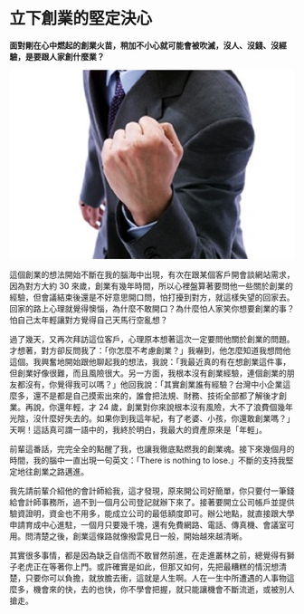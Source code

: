 # 立下創業的堅定決心

**面對剛在心中燃起的創業火苗，稍加不小心就可能會被吹滅，沒人、沒錢、沒經驗，是要跟人家創什麼業？**

<p align="center"><img src="images/om27.jpg" /></p>

這個創業的想法開始不斷在我的腦海中出現，有次在跟某個客戶開會談網站需求，因為對方大約 30 來歲，創業有幾年時間，所以心裡盤算著要問他一些關於創業的經驗，但會議結束後還是不好意思開口問，怕打擾到對方，就這樣失望的回家去。回家的路上心理就覺得懊惱，為什麼不敢開口？為什麼怕人家笑你想要創業的事？怕自己太年輕讓對方覺得自己天馬行空亂想？

過了幾天，又再次拜訪這位客戶，心理原本想著這次一定要問他關於創業的問題。才想著，對方卻反問我了：「你怎麼不考慮創業？」我嚇到，他怎麼知道我想問他這個。我興奮地開始跟他聊起我的想法，我說：「我最近真的有在想創業這件事，但創業好像很難，而且風險很大。另一方面，我根本沒有創業經驗，連個創業的朋友都沒有，你覺得我可以嗎？」他回我說：「其實創業誰有經驗？台灣中小企業這麼多，還不是都是自己摸索出來的，誰會把法規、財務、技術全部都了解後才創業。再說，你還年輕，才 24 歲，創業對你來說根本沒有風險，大不了浪費個幾年光陰，沒什麼好失去的。如果你到我這年紀，有了老婆、小孩，你還敢創業嗎？」天啊！這話真可謂一語中的，我終於明白，我最大的資產原來是「年輕」。

前輩這番話，完完全全的點醒了我，也讓我徹底點燃我的創業魂。接下來幾個月的時間，我的腦中一直出現一句英文：「There is nothing to lose.」不斷的支持我堅定地往創業之路邁進。

我先請前輩介紹他的會計師給我，這才發現，原來開公司好簡單，你只要付一筆錢給會計師事務所，過不到一個月公司登記就辦下來了。接著要開立公司帳戶並提供驗資證明，資金也不用多，能成立公司的最低額度即可。辦公地點，就直接跟大學申請育成中心進駐，一個月只要幾千塊，還有免費網路、電話、傳真機、會議室可用。問清楚之後，創業這條路就像撥雲見日一般，開始越來越清晰。

其實很多事情，都是因為缺乏自信而不敢冒然前進，在走進叢林之前，總覺得有獅子老虎正在等著你上門。或許確實是如此，但那又如何，先把最糟糕的情況想清楚，只要你可以負擔，就放膽去衝，這就是人生啊。人在一生中所遭遇的人事物這麼多，機會來的快，去的也快，你不學會把握，就只能讓機會不斷流逝，或被別人搶走。